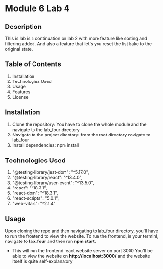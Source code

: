 # Module 6 Lab 4

## Description

This is lab is a continuation on lab 2 with more feature like sorting and filtering added. And also a feature that let's you reset the list bakc to the original state.

## Table of Contents

1. Installation
2. Technologies Used
3. Usage
4. Features
5. License

## Installation

1. Clone the repository:
   You have to clone the whole module and the navigate to the lab_four directory
2. Navigate to the project directory:
   from the root directory navigate to lab_four
3. Install dependencies:
   npm install

## Technologies Used

1. "@testing-library/jest-dom": "^5.17.0",
2. "@testing-library/react": "^13.4.0",
3. "@testing-library/user-event": "^13.5.0",
4. "react": "^18.3.1",
5. "react-dom": "^18.3.1",
6. "react-scripts": "5.0.1",
7. "web-vitals": "^2.1.4"

## Usage

Upon cloning the repo and then navigating to lab_four directory, you'll have to run the frontend to view the website.
To run the frontend, in your terminl, navigate to **lab_four** and then run **npm start.**

- This will run the frontend react website server on port 3000
  You'll be able to view the website on **http://localhost:3000/** and the website itself is quite self-explanatory
